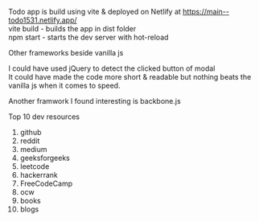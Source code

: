 Todo app is build using vite & deployed on Netlify at  https://main--todo1531.netlify.app/ <br/>
vite build - builds the app in dist folder <br/>
npm start - starts the dev server with hot-reload <br/>

Other frameworks beside vanilla js

I could have used jQuery to detect the clicked button of modal <br/>
It could have made the code more short & readable but nothing beats the vanilla js when it comes to speed. <br/>

Another framwork I found interesting is backbone.js <br/>

Top 10 dev resources <br/>
1) github
2) reddit
3) medium
4) geeksforgeeks
5) leetcode
6) hackerrank
7) FreeCodeCamp
8) ocw
9) books
10) blogs
    
